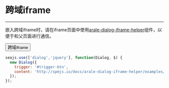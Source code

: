 # 跨域iframe

---------

嵌入跨域iframe时，请在iframe页面中使用[arale-dialog-iframe-helper](http://spmjs.io/docs/arale-dialog-iframe-helper/)组件，以便于和父页面进行通信。

<button id="trigger-btn">跨域Iframe</button>
````javascript
seajs.use(['dialog','jquery'], function(Dialog, $) {
  new Dialog({
    trigger: '#trigger-btn',
    content: 'http://spmjs.io/docs/arale-dialog-iframe-helper/examples/index.html'
  });
});
````
